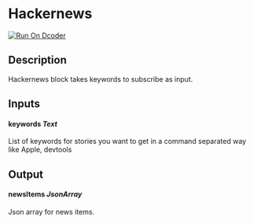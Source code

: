 # Hackernews

[![Run On Dcoder](https://static-content.dcoder.tech/dcoder-assets/run-on-dcoder.svg)](https://code.dcoder.tech/feed/block/605082d4f4c6007c301091d2)

## Description

Hackernews block takes keywords to subscribe as input.

## Inputs

#### **keywords** _Text_

List of keywords for stories you want to get in a command separated way like Apple, devtools

## Output

#### **newsItems** _JsonArray_

Json array for news items.
